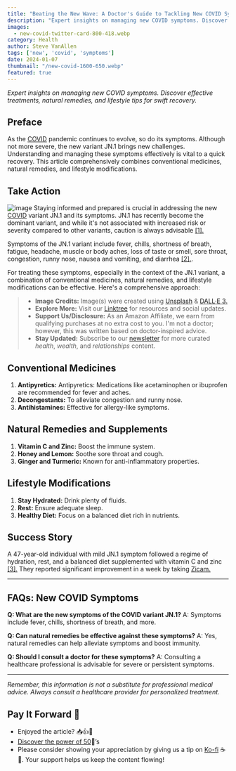 ```yaml
---
title: "Beating the New Wave: A Doctor's Guide to Tackling New COVID Symptoms with Proven Remedies"
description: "Expert insights on managing new COVID symptoms. Discover effective treatments, natural remedies, and lifestyle tips for swift recovery."
images:
  - new-covid-twitter-card-800-418.webp
category: Health
author: Steve VanAllen
tags: ['new', 'covid', 'symptoms']
date: 2024-01-07
thumbnail: "/new-covid-1600-650.webp"
featured: true
---
```


_Expert insights on managing new COVID symptoms. Discover effective treatments, natural remedies, and lifestyle tips for swift recovery._

## Preface
As the [COVID](https://www.who.int/health-topics/coronavirus) pandemic continues to evolve, so do its symptoms. Although not more severe, the new variant JN.1 brings new challenges. Understanding and managing these symptoms effectively is vital to a quick recovery. This article comprehensively combines conventional medicines, natural remedies, and lifestyle modifications.

## Take Action
![image](/new-covid2.png)
Staying informed and prepared is crucial in addressing the new [COVID](https://www.who.int/health-topics/coronavirus) variant JN.1 and its symptoms. JN.1 has recently become the dominant variant, and while it's not associated with increased risk or severity compared to other variants, caution is always advisable [[1].](https://tech.co/news/new-covid-symptoms-2024-work-remotely)

Symptoms of the JN.1 variant include fever, chills, shortness of breath, fatigue, headache, muscle or body aches, loss of taste or smell, sore throat, congestion, runny nose, nausea and vomiting, and diarrhea [[2].](https://www.nbcnews.com/health/health-news/covid-symptoms-jn1-variant-spreading-rcna130765).

For treating these symptoms, especially in the context of the JN.1 variant, a combination of conventional medicines, natural remedies, and lifestyle modifications can be effective. Here's a comprehensive approach:

> - **Image Credits:** Image(s) were created using [Unsplash](https://unsplash.com/) & [DALL·E 3.](https://openai.com/dall-e-3)
> - **Explore More:** Visit our [Linktree](https://linktr.ee/welcomerain) for resources and social updates.
> - **Support Us/Disclosure:** As an Amazon Affiliate, we earn from qualifying purchases at no extra cost to you. I'm not a doctor; however, this was written based on doctor-inspired advice.
> - **Stay Updated:** Subscribe to our [newsletter](http://eepurl.com/iGVUjI) for more curated _health_, _wealth_, and _relationships_ content.

## Conventional Medicines
1. **Antipyretics:** Antipyretics: Medications like acetaminophen or ibuprofen are recommended for fever and aches.
2. **Decongestants:** To alleviate congestion and runny nose.
3. **Antihistamines:** Effective for allergy-like symptoms.

## Natural Remedies and Supplements
1. **Vitamin C and Zinc:** Boost the immune system.
2. **Honey and Lemon:** Soothe sore throat and cough.
3. **Ginger and Turmeric:** Known for anti-inflammatory properties.

## Lifestyle Modifications
1. **Stay Hydrated:** Drink plenty of fluids.
2. **Rest:** Ensure adequate sleep.
3. **Healthy Diet:** Focus on a balanced diet rich in nutrients.

## Success Story
A 47-year-old individual with mild JN.1 symptom followed a regime of hydration, rest, and a balanced diet supplemented with vitamin C and zinc [[3].](https://www.covid19treatmentguidelines.nih.gov/therapies/supplements/zinc/) They reported significant improvement in a week by taking [Zicam.](https://amzn.to/3TMhLp6)

---

## FAQs: New COVID Symptoms

**Q: What are the new symptoms of the COVID variant JN.1?**
A: Symptoms include fever, chills, shortness of breath, and more.

**Q: Can natural remedies be effective against these symptoms?**
A: Yes, natural remedies can help alleviate symptoms and boost immunity.

**Q: Should I consult a doctor for these symptoms?**
A: Consulting a healthcare professional is advisable for severe or persistent symptoms.

---

_Remember, this information is not a substitute for professional medical advice. Always consult a healthcare provider for personalized treatment._

## Pay It Forward 🌟
- Enjoyed the article? 📥👍💬
- [Discover the power of 50](https://medium.welcomerain.pub/unveiling-the-influence-of-50-claps-a-journey-through-mediums-digital-landscape-514f07b4ea2f)👏’s
 - Please consider showing your appreciation by giving us a tip on [Ko-fi](https://ko-fi.com/welcomerain) ☕️🎉. Your support helps us keep the content flowing!